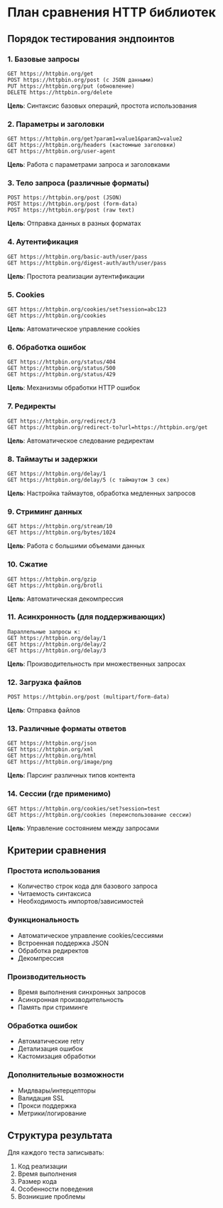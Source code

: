 # План сравнения HTTP библиотек

## Порядок тестирования эндпоинтов

### 1. Базовые запросы
```
GET https://httpbin.org/get
POST https://httpbin.org/post (с JSON данными)
PUT https://httpbin.org/put (обновление)
DELETE https://httpbin.org/delete
```
**Цель**: Синтаксис базовых операций, простота использования

### 2. Параметры и заголовки
```
GET https://httpbin.org/get?param1=value1&param2=value2
GET https://httpbin.org/headers (кастомные заголовки)
GET https://httpbin.org/user-agent
```
**Цель**: Работа с параметрами запроса и заголовками

### 3. Тело запроса (различные форматы)
```
POST https://httpbin.org/post (JSON)
POST https://httpbin.org/post (form-data)
POST https://httpbin.org/post (raw text)
```
**Цель**: Отправка данных в разных форматах

### 4. Аутентификация
```
GET https://httpbin.org/basic-auth/user/pass
GET https://httpbin.org/digest-auth/auth/user/pass
```
**Цель**: Простота реализации аутентификации

### 5. Cookies
```
GET https://httpbin.org/cookies/set?session=abc123
GET https://httpbin.org/cookies
```
**Цель**: Автоматическое управление cookies

### 6. Обработка ошибок
```
GET https://httpbin.org/status/404
GET https://httpbin.org/status/500
GET https://httpbin.org/status/429
```
**Цель**: Механизмы обработки HTTP ошибок

### 7. Редиректы
```
GET https://httpbin.org/redirect/3
GET https://httpbin.org/redirect-to?url=https://httpbin.org/get
```
**Цель**: Автоматическое следование редиректам

### 8. Таймауты и задержки
```
GET https://httpbin.org/delay/1
GET https://httpbin.org/delay/5 (с таймаутом 3 сек)
```
**Цель**: Настройка таймаутов, обработка медленных запросов

### 9. Стриминг данных
```
GET https://httpbin.org/stream/10
GET https://httpbin.org/bytes/1024
```
**Цель**: Работа с большими объемами данных

### 10. Сжатие
```
GET https://httpbin.org/gzip
GET https://httpbin.org/brotli
```
**Цель**: Автоматическая декомпрессия

### 11. Асинхронность (для поддерживающих)
```
Параллельные запросы к:
GET https://httpbin.org/delay/1
GET https://httpbin.org/delay/2  
GET https://httpbin.org/delay/3
```
**Цель**: Производительность при множественных запросах

### 12. Загрузка файлов
```
POST https://httpbin.org/post (multipart/form-data)
```
**Цель**: Отправка файлов

### 13. Различные форматы ответов
```
GET https://httpbin.org/json
GET https://httpbin.org/xml
GET https://httpbin.org/html
GET https://httpbin.org/image/png
```
**Цель**: Парсинг различных типов контента

### 14. Сессии (где применимо)
```
GET https://httpbin.org/cookies/set?session=test
GET https://httpbin.org/cookies (переиспользование сессии)
```
**Цель**: Управление состоянием между запросами

## Критерии сравнения

### Простота использования
- Количество строк кода для базового запроса
- Читаемость синтаксиса
- Необходимость импортов/зависимостей

### Функциональность
- Автоматическое управление cookies/сессиями
- Встроенная поддержка JSON
- Обработка редиректов
- Декомпрессия

### Производительность  
- Время выполнения синхронных запросов
- Асинхронная производительность
- Память при стриминге

### Обработка ошибок
- Автоматические retry
- Детализация ошибок
- Кастомизация обработки

### Дополнительные возможности
- Мидлвары/интерцепторы
- Валидация SSL
- Прокси поддержка
- Метрики/логирование

## Структура результата
Для каждого теста записывать:
1. Код реализации
2. Время выполнения  
3. Размер кода
4. Особенности поведения
5. Возникшие проблемы
